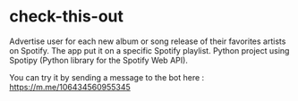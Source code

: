# check-this-out

Advertise user for each new album or song release of their favorites artists on Spotify. The app put it on a specific Spotify playlist. Python project using Spotipy (Python library for the Spotify Web API).

You can try it by sending a message to the bot here : https://m.me/106434560955345